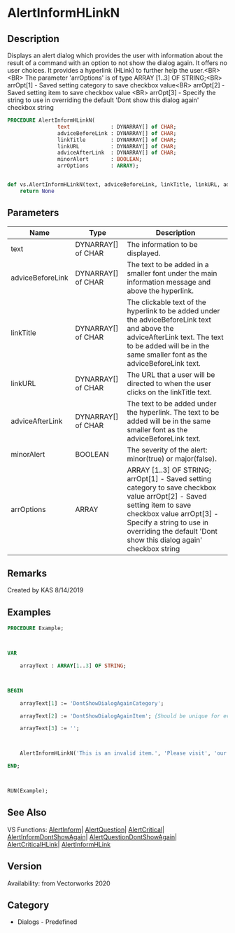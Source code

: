 # AlertInformHLinkN

## Description
Displays an alert dialog which provides the user with information about the result of a command with an option to not show the dialog again. It offers no user choices. It provides a hyperlink (HLink) to further help the user.&lt;BR&gt;
&lt;BR&gt;
The parameter 'arrOptions' is of type ARRAY [1..3] OF STRING;&lt;BR&gt;
arrOpt[1] - Saved setting category to save checkbox value&lt;BR&gt;
arrOpt[2] - Saved setting item to save checkbox value &lt;BR&gt;
arrOpt[3] - Specify the string to use in overriding the default 'Dont show this dialog again' checkbox string

```pascal
PROCEDURE AlertInformHLinkN(
				text             : DYNARRAY[] of CHAR;
				adviceBeforeLink : DYNARRAY[] of CHAR;
				linkTitle        : DYNARRAY[] of CHAR;
				linkURL          : DYNARRAY[] of CHAR;
				adviceAfterLink  : DYNARRAY[] of CHAR;
				minorAlert       : BOOLEAN;
				arrOptions       : ARRAY);
```

```python

def vs.AlertInformHLinkN(text, adviceBeforeLink, linkTitle, linkURL, adviceAfterLink, minorAlert, arrOptions):
    return None
```

## Parameters
|Name|Type|Description|
|---|---|---|
|text|DYNARRAY[] of CHAR|The information to be displayed.|
|adviceBeforeLink|DYNARRAY[] of CHAR|The text to be added in a smaller font under the main information message and above the hyperlink.|
|linkTitle|DYNARRAY[] of CHAR|The clickable text of the hyperlink to be added under the adviceBeforeLink text and above the adviceAfterLink text. The text to be added will be in the same smaller font as the adviceBeforeLink text.|
|linkURL|DYNARRAY[] of CHAR|The URL that a user will be directed to when the user clicks on the linkTitle text.|
|adviceAfterLink|DYNARRAY[] of CHAR|The text to be added under the hyperlink. The text to be added will be in the same smaller font as the adviceBeforeLink text.|
|minorAlert|BOOLEAN|The severity of the alert: minor(true) or major(false).|
|arrOptions|ARRAY|ARRAY [1..3] OF STRING; arrOpt[1] - Saved setting category to save checkbox value arrOpt[2] - Saved setting item to save checkbox value  arrOpt[3] - Specify a string to use in overriding the default 'Dont show this dialog again' checkbox string|

## Remarks
Created by KAS 8/14/2019

## Examples
```pascal
PROCEDURE Example;



VAR

	arrayText : ARRAY[1..3] OF STRING;



BEGIN

	arrayText[1] := 'DontShowDialogAgainCategory';

	arrayText[2] := 'DontShowDialogAgainItem'; {Should be unique for every AlertInformDontShowAgain}

	arrayText[3] := '';



	AlertInformHLinkN('This is an invalid item.', 'Please visit', 'our website', 'https://www.vectorworks.net', 'for more information on what is a valid item.', false, arrayText);

END;



RUN(Example);
```

## See Also
VS Functions:
[AlertInform](AlertInform.md)| [AlertQuestion](AlertQuestion.md)| [AlertCritical](AlertCritical.md)| [AlertInformDontShowAgain](AlertInformDontShowAgain.md)| [AlertQuestionDontShowAgain](AlertQuestionDontShowAgain.md)| [AlertCriticalHLink](AlertCriticalHLink.md)| [AlertInformHLink](AlertInformHLink.md)

## Version
Availability: from Vectorworks 2020
## Category
* Dialogs - Predefined

